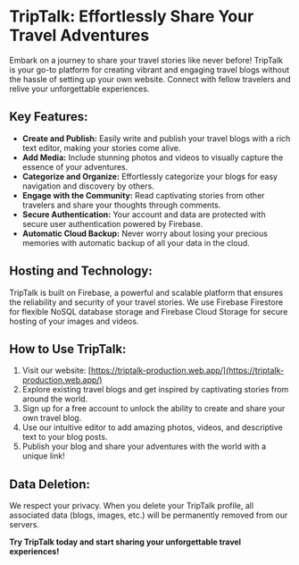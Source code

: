 # TripTalk: Effortlessly Share Your Travel Adventures

Embark on a journey to share your travel stories like never before! TripTalk is your go-to platform for creating vibrant and engaging travel blogs without the hassle of setting up your own website. Connect with fellow travelers and relive your unforgettable experiences.

## Key Features:

- **Create and Publish:** Easily write and publish your travel blogs with a rich text editor, making your stories come alive.
- **Add Media:** Include stunning photos and videos to visually capture the essence of your adventures.
- **Categorize and Organize:** Effortlessly categorize your blogs for easy navigation and discovery by others.
- **Engage with the Community:** Read captivating stories from other travelers and share your thoughts through comments.
- **Secure Authentication:** Your account and data are protected with secure user authentication powered by Firebase.
- **Automatic Cloud Backup:** Never worry about losing your precious memories with automatic backup of all your data in the cloud.

## Hosting and Technology:

TripTalk is built on Firebase, a powerful and scalable platform that ensures the reliability and security of your travel stories. We use Firebase Firestore for flexible NoSQL database storage and Firebase Cloud Storage for secure hosting of your images and videos.

## How to Use TripTalk:

1.  Visit our website: [https://triptalk-production.web.app/](https://triptalk-production.web.app/)
2.  Explore existing travel blogs and get inspired by captivating stories from around the world.
3.  Sign up for a free account to unlock the ability to create and share your own travel blog.
4.  Use our intuitive editor to add amazing photos, videos, and descriptive text to your blog posts.
5.  Publish your blog and share your adventures with the world with a unique link!

## Data Deletion:

We respect your privacy. When you delete your TripTalk profile, all associated data (blogs, images, etc.) will be permanently removed from our servers.

**Try TripTalk today and start sharing your unforgettable travel experiences!**

